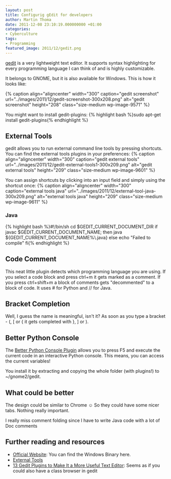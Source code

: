 ```yaml
---
layout: post
title: Configurig gEdit for developers
author: Martin Thoma
date: 2011-12-08 23:10:19.000000000 +01:00
categories:
- Cyberculture
tags:
- Programming
featured_image: 2011/12/gedit.png
---
```

<a href="http://en.wikipedia.org/wiki/Gedit">gedit</a> is a very lightweight text editor. It supports syntax highlighting for every programming language I can think of and is highly customizable.

It belongs to GNOME, but it is also available for Windows. This is how it looks like:

{% caption align="aligncenter" width="300" caption="gedit screenshot" url="../images/2011/12/gedit-screenshot-300x208.png" alt="gedit screenshot"  height="208" class="size-medium wp-image-9571" %}

You might want to install gedit-plugins:
{% highlight bash %}sudo apt-get install gedit-plugins{% endhighlight %}

<h2>External Tools</h2>
gedit allows you to run external command line tools by pressing shortcuts. You can find the external tools plugins in your preferences:
{% caption align="aligncenter" width="300" caption="gedit external tools" url="../images/2011/12/gedit-external-tools1-300x209.png" alt="gedit external tools"  height="209" class="size-medium wp-image-9601" %}

You can assign shortcuts by clicking into an input field and simply using the shortcut once:
{% caption align="aligncenter" width="300" caption="external tools java" url="../images/2011/12/external-tool-java-300x209.png" alt="external tools java"  height="209" class="size-medium wp-image-9611" %}

<h3>Java</h3>
{% highlight bash %}#!/bin/sh
cd $GEDIT_CURRENT_DOCUMENT_DIR
if javac $GEDIT_CURRENT_DOCUMENT_NAME;
then
java ${GEDIT_CURRENT_DOCUMENT_NAME%\.java}
else
echo "Failed to compile"
fi{% endhighlight %}

<h2>Code Comment</h2>
This neat little plugin detects which programming language you are using. If you select a code block and press ctrl+m it gets marked as a comment. If you press ctrl+shift+m a block of comments gets "decommented" to a block of code. It uses # for Python and // for Java.

<h2>Bracket Completion</h2>
Well, I guess the name is meaningful, isn't it? As soon as you type a bracket - (, [ or { it gets completed with }, ] or ).

<h2>Better Python Console</h2>
The <a href="http://live.gnome.org/Gedit/Plugins/BetterPythonConsole">Better Python Console Plugin</a> allows you to press F5 and execute the current code in an interactive Python console. This means, you can access the current variables!

You install it by extracting and copying the whole folder (with plugins!) to ~/gnome2/gedit.

<h2>What could be better</h2>
The design could be similar to Chrome ☺ So they could have some nicer tabs. Nothing really important.

I really miss comment folding since I have to write Java code with a lot of Doc comments

<h2>Further reading and resources</h2>
<ul>
    <li><a href="http://projects.gnome.org/gedit/">Official Website</a>: You can find the Windows Binary here.</li>
    <li><a href="http://live.gnome.org/Gedit/ExternalToolsPluginCommands">External Tools</a></li>
    <li><a href="http://www.makeuseof.com/tag/top-plugins-to-extend-and-make-gedit-a-more-useful-text-editor-linux/">13 Gedit Plugins to Make It a More Useful Text Editor</a>: Seems as if you could also have a class browser in gedit</li>
</ul>
